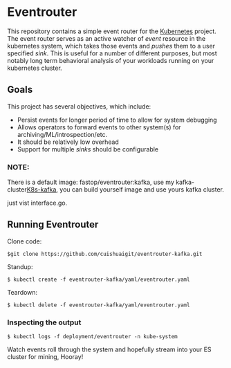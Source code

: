 # Eventrouter

This repository contains a simple event router for the [Kubernetes][kubernetes] project. The event router serves as an active watcher of _event_ resource in the kubernetes system, which takes those events and _pushes_ them to a user specified _sink_.  This is useful for a number of different purposes, but most notably long term behavioral analysis of your 
workloads running on your kubernetes cluster. 

## Goals

This project has several objectives, which include: 

* Persist events for longer period of time to allow for system debugging
* Allows operators to forward events to other system(s) for archiving/ML/introspection/etc. 
* It should be relatively low overhead
* Support for multiple _sinks_ should be configurable

### NOTE:

There is  a default image: fastop/eventrouter:kafka, use my kafka-cluster[K8s-kafka][k8s-kafka], you can build yourself image and use yours kafka
cluster.

just vist interface.go.

## Running Eventrouter 

Clone code:
```
$git clone https://github.com/cuishuaigit/eventrouter-kafka.git
```
Standup: 
```
$ kubectl create -f eventrouter-kafka/yaml/eventrouter.yaml
```
Teardown: 
```
$ kubectl delete -f eventrouter-kafka/yaml/eventrouter.yaml
```

### Inspecting the output 
```
$ kubectl logs -f deployment/eventrouter -n kube-system 
``` 

Watch events roll through the system and hopefully stream into your ES cluster for mining, Hooray!

[kubernetes]: https://github.com/kubernetes/kubernetes/ "Kubernetes"
[k8s-kafka]: https://github.com/cuishuaigit/k8s-kafka "K8s-kafka"

